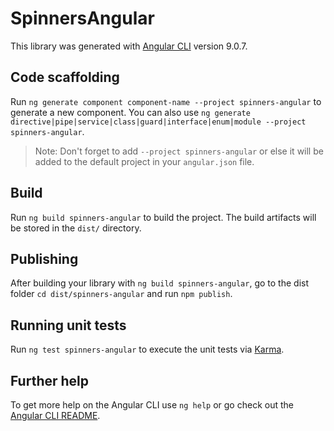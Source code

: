 # SpinnersAngular

This library was generated with [Angular CLI](https://github.com/angular/angular-cli) version 9.0.7.

## Code scaffolding

Run `ng generate component component-name --project spinners-angular` to generate a new component. You can also use `ng generate directive|pipe|service|class|guard|interface|enum|module --project spinners-angular`.
> Note: Don't forget to add `--project spinners-angular` or else it will be added to the default project in your `angular.json` file. 

## Build

Run `ng build spinners-angular` to build the project. The build artifacts will be stored in the `dist/` directory.

## Publishing

After building your library with `ng build spinners-angular`, go to the dist folder `cd dist/spinners-angular` and run `npm publish`.

## Running unit tests

Run `ng test spinners-angular` to execute the unit tests via [Karma](https://karma-runner.github.io).

## Further help

To get more help on the Angular CLI use `ng help` or go check out the [Angular CLI README](https://github.com/angular/angular-cli/blob/master/README.md).
